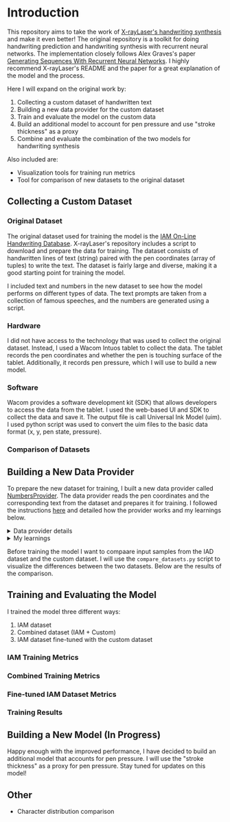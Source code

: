 # Introduction

This repository aims to take the work of [X-rayLaser's handwriting synthesis](https://github.com/X-rayLaser/pytorch-handwriting-synthesis-toolkit) and make it even better! The original repository is a toolkit for doing handwriting prediction and handwriting synthesis with recurrent neural networks. The implementation closely follows Alex Graves's paper [Generating Sequences With Recurrent Neural Networks](https://arxiv.org/abs/1308.0850). I highly recommend X-rayLaser's README and the paper for a great explanation of the model and the process.

Here I will expand on the original work by:
1. Collecting a custom dataset of handwritten text
2. Building a new data provider for the custom dataset
3. Train and evaluate the model on the custom data
4. Build an additional model to account for pen pressure and use "stroke thickness" as a proxy
5. Combine and evaluate the combination of the two models for handwriting synthesis

Also included are:
- Visualization tools for training run metrics
- Tool for comparison of new datasets to the original dataset

## Collecting a Custom Dataset
### Original Dataset
The original dataset used for training the model is the [IAM On-Line Handwriting Database](https://fki.tic.heia-fr.ch/databases/iam-on-line-handwriting-database). X-rayLaser's repository includes a script to download and prepare the data for training. The dataset consists of handwritten lines of text (string) paired with the pen coordinates (array of tuples) to write the text. The dataset is fairly large and diverse, making it a good starting point for training the model.

I included text and numbers in the new dataset to see how the model performs on different types of data. The text prompts are taken from a collection of famous speeches, and the numbers are generated using a script.

### Hardware
I did not have access to the technology that was used to collect the original dataset. Instead, I used a Wacom Intuos tablet to collect the data. The tablet records the pen coordinates and whether the pen is touching surface of the tablet. Additionally, it records pen pressure, which I will use to build a new model.

### Software
Wacom provides a software development kit (SDK) that allows developers to access the data from the tablet. I used the web-based UI and SDK to collect the data and save it. The output file is call Universal Ink Model (uim). I used python script was used to convert the uim files to the basic data format (x, y, pen state, pressure).

### Comparison of Datasets

## Building a New Data Provider
To prepare the new dataset for training, I built a new data provider called [NumbersProvider](). The data provider reads the pen coordinates and the corresponding text from the dataset and prepares it for training. I followed the instructions [here](https://github.com/X-rayLaser/pytorch-handwriting-synthesis-toolkit?tab=readme-ov-file#data-preparation) and detailed how the provider works and my learnings below.

<details>
    <summary>Data provider details</summary>

    ## Detailed Section
</details>

<details>
    <summary>My learnings</summary>

    ## Detailed Section
</details>

Before training the model I want to compaare input samples from the IAD dataset and the custom dataset. I will use the `compare_datasets.py` script to visualize the differences between the two datasets. Below are the results of the comparison.

## Training and Evaluating the Model
I trained the model three different ways:
1. IAM dataset
2. Combined dataset (IAM + Custom)
3. IAM dataset fine-tuned with the custom dataset

### IAM Training Metrics

### Combined Training Metrics

### Fine-tuned IAM Dataset Metrics

### Training Results

## Building a New Model (In Progress)
Happy enough with the improved performance, I have decided to build an additional model that accounts for pen pressure. I will use the "stroke thickness" as a proxy for pen pressure. Stay tuned for updates on this model! 

## Other
- Character distribution comparison